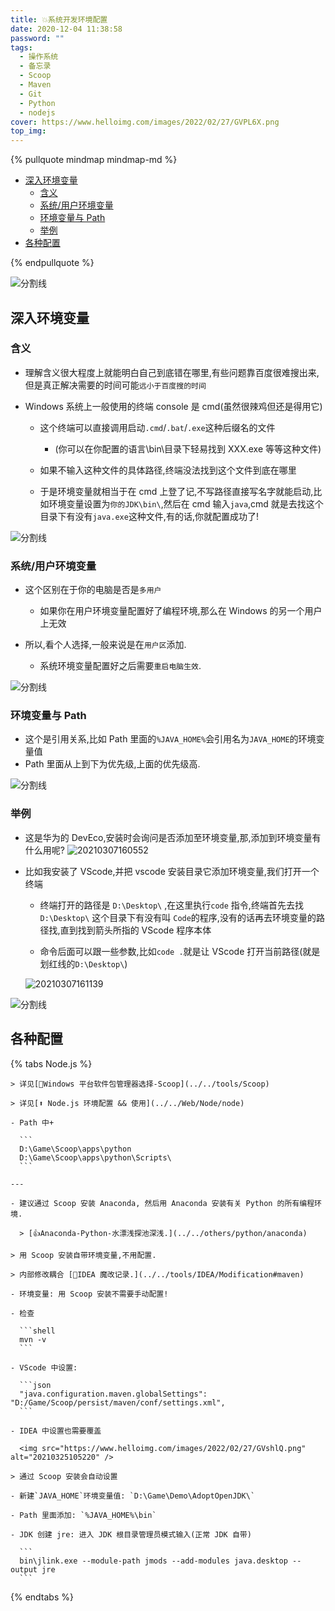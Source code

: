 ```yaml
---
title: 💥系统开发环境配置
date: 2020-12-04 11:38:58
password: ""
tags:
  - 操作系统
  - 备忘录
  - Scoop
  - Maven
  - Git
  - Python
  - nodejs
cover: https://www.helloimg.com/images/2022/02/27/GVPL6X.png
top_img:
---
```


<!--
 * @Author: Weidows
 * @Date: 2020-12-04 11:38:58
 * @LastEditors: Weidows
 * @LastEditTime: 2022-07-11 08:48:02
 * @FilePath: \Blog-private\source\_posts\system\system_variable.md
 * @Description:
-->

{% pullquote mindmap mindmap-md %}

- [深入环境变量](#深入环境变量)
  - [含义](#含义)
  - [系统/用户环境变量](#系统用户环境变量)
  - [环境变量与 Path](#环境变量与-path)
  - [举例](#举例)
- [各种配置](#各种配置)

{% endpullquote %}

<a>![分割线](https://www.helloimg.com/images/2022/07/01/ZM0SoX.png)</a>

## 深入环境变量

### 含义

- 理解含义很大程度上就能明白自己到底错在哪里,有些问题靠百度很难搜出来,但是真正解决需要的时间可能`远小于百度搜的时间`

- Windows 系统上一般使用的终端 console 是 cmd(虽然很辣鸡但还是得用它)

  - 这个终端可以直接调用启动`.cmd`/`.bat`/`.exe`这种后缀名的文件

    - (你可以在你配置的语言\bin\目录下轻易找到 XXX.exe 等等这种文件)

  - 如果不输入这种文件的具体路径,终端没法找到这个文件到底在哪里

  - 于是环境变量就相当于在 cmd 上登了记,不写路径直接写名字就能启动,比如环境变量设置为`你的JDK\bin\`,然后在 cmd 输入`java`,cmd 就是去找这个目录下有没有`java.exe`这种文件,有的话,你就配置成功了!

<a>![分割线](https://www.helloimg.com/images/2022/07/01/ZM0SoX.png)</a>

### 系统/用户环境变量

- 这个区别在于你的电脑是否是`多用户`

  - 如果你在用户环境变量配置好了编程环境,那么在 Windows 的另一个用户上无效

- 所以,看个人选择,一般来说是在`用户区`添加.

  - 系统环境变量配置好之后需要`重启电脑生效`.

<a>![分割线](https://www.helloimg.com/images/2022/07/01/ZM0SoX.png)</a>

### 环境变量与 Path

- 这个是引用关系,比如 Path 里面的`%JAVA_HOME%`会引用名为`JAVA_HOME`的环境变量值
- Path 里面从上到下为优先级,上面的优先级高.

<a>![分割线](https://www.helloimg.com/images/2022/07/01/ZM0SoX.png)</a>

### 举例

- 这是华为的 DevEco,安装时会询问是否添加至环境变量,那,添加到环境变量有什么用呢?
  <img src="https://www.helloimg.com/images/2022/02/27/GVsqxD.png" alt="20210307160552" />

- 比如我安装了 VScode,并把 vscode 安装目录它添加环境变量,我们打开一个终端

  - 终端打开的路径是 `D:\Desktop\` ,在这里执行`code` 指令,终端首先去找 `D:\Desktop\` 这个目录下有没有叫 `Code`的程序,没有的话再去环境变量的路径找,直到找到箭头所指的 VScode 程序本体

  - 命令后面可以跟一些参数,比如`code .`就是让 VScode 打开当前路径(就是划红线的`D:\Desktop\`)

  <img src="https://www.helloimg.com/images/2022/02/27/GVsmaQ.png" alt="20210307161139" />

<a>![分割线](https://www.helloimg.com/images/2022/07/01/ZM0SoX.png)</a>

## 各种配置

{% tabs Node.js %}

  <!-- tab Scoop -->

    > 详见[🙌Windows 平台软件包管理器选择-Scoop](../../tools/Scoop)

  <!-- endtab -->

  <!-- tab Node.js -->

    > 详见[⬆ Node.js 环境配置 && 使用](../../Web/Node/node)

  <!-- endtab -->

  <!-- tab Python -->

    - Path 中+

      ```
      D:\Game\Scoop\apps\python
      D:\Game\Scoop\apps\python\Scripts\
      ```

    ---

    - 建议通过 Scoop 安装 Anaconda, 然后用 Anaconda 安装有关 Python 的所有编程环境.

      > [👍Anaconda-Python-水漂浅探池深浅.](../../others/python/anaconda)

  <!-- endtab -->

  <!-- tab Git -->

    > 用 Scoop 安装自带环境变量,不用配置.

  <!-- endtab -->

  <!-- tab Maven -->

    > 内部修改耦合 [🎉IDEA 魔改记录.](../../tools/IDEA/Modification#maven)

    - 环境变量: 用 Scoop 安装不需要手动配置!

    - 检查

      ```shell
      mvn -v
      ```

    - VScode 中设置:

      ```json
      "java.configuration.maven.globalSettings": "D:/Game/Scoop/persist/maven/conf/settings.xml",
      ```

    - IDEA 中设置也需要覆盖

      <img src="https://www.helloimg.com/images/2022/02/27/GVshlQ.png" alt="20210325105220" />

  <!-- endtab -->

  <!-- tab JDK -->

    > 通过 Scoop 安装会自动设置

    - 新建`JAVA_HOME`环境变量值: `D:\Game\Demo\AdoptOpenJDK\`

    - Path 里面添加: `%JAVA_HOME%\bin`

    - JDK 创建 jre: 进入 JDK 根目录管理员模式输入(正常 JDK 自带)

      ```
      bin\jlink.exe --module-path jmods --add-modules java.desktop --output jre
      ```

  <!-- endtab -->

{% endtabs %}
